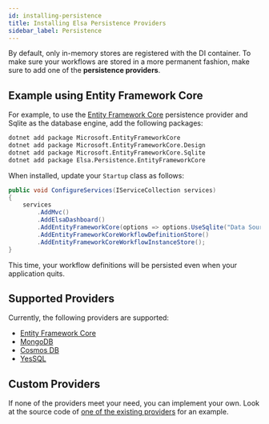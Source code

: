```yaml
---
id: installing-persistence
title: Installing Elsa Persistence Providers
sidebar_label: Persistence
---
```


By default, only in-memory stores are registered with the DI container. To make sure your workflows are stored in a more permanent fashion, make sure to add one of the **persistence providers**.

## Example using Entity Framework Core
For example, to use the [Entity Framework Core](https://docs.microsoft.com/en-us/ef/core/) persistence provider and Sqlite as the database engine, add the following packages:

```bash
dotnet add package Microsoft.EntityFrameworkCore
dotnet add package Microsoft.EntityFrameworkCore.Design
dotnet add package Microsoft.EntityFrameworkCore.Sqlite
dotnet add package Elsa.Persistence.EntityFrameworkCore
```

When installed, update your `Startup` class as follows:

```csharp
public void ConfigureServices(IServiceCollection services)
{
    services
        .AddMvc()
        .AddElsaDashboard()
        .AddEntityFrameworkCore(options => options.UseSqlite("Data Source=c:\data\elsa.db;Cache=Shared"))
        .AddEntityFrameworkCoreWorkflowDefinitionStore()
        .AddEntityFrameworkCoreWorkflowInstanceStore();
}
```

This time, your workflow definitions will be persisted even when your application quits.

## Supported Providers

Currently, the following providers are supported:

* [Entity Framework Core](https://docs.microsoft.com/en-us/ef/core/)
* [MongoDB](https://www.mongodb.com/)
* [Cosmos DB](https://azure.microsoft.com/en-us/services/cosmos-db/)
* [YesSQL](https://github.com/sebastienros/yessql/blob/dev/README.md)

## Custom Providers

If none of the providers meet your need, you can implement your own. Look at the source code of [one of the existing providers](https://github.com/elsa-workflows/elsa-core/tree/develop/src/persistence) for an example.